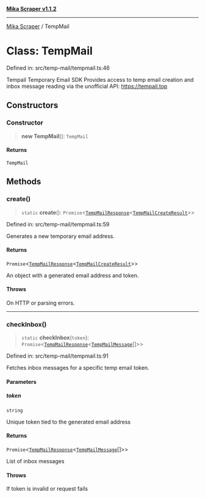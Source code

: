 [**Mika Scraper v1.1.2**](../README.md)

***

[Mika Scraper](../README.md) / TempMail

# Class: TempMail

Defined in: src/temp-mail/tempmail.ts:46

Tempail Temporary Email SDK
Provides access to temp email creation and inbox message reading
via the unofficial API: https://tempail.top

## Constructors

### Constructor

> **new TempMail**(): `TempMail`

#### Returns

`TempMail`

## Methods

### create()

> `static` **create**(): `Promise`\<[`TempMailResponse`](../interfaces/TempMailResponse.md)\<[`TempMailCreateResult`](../interfaces/TempMailCreateResult.md)\>\>

Defined in: src/temp-mail/tempmail.ts:59

Generates a new temporary email address.

#### Returns

`Promise`\<[`TempMailResponse`](../interfaces/TempMailResponse.md)\<[`TempMailCreateResult`](../interfaces/TempMailCreateResult.md)\>\>

An object with a generated email address and token.

#### Throws

On HTTP or parsing errors.

***

### checkInbox()

> `static` **checkInbox**(`token`): `Promise`\<[`TempMailResponse`](../interfaces/TempMailResponse.md)\<[`TempMailMessage`](../interfaces/TempMailMessage.md)[]\>\>

Defined in: src/temp-mail/tempmail.ts:91

Fetches inbox messages for a specific temp email token.

#### Parameters

##### token

`string`

Unique token tied to the generated email address

#### Returns

`Promise`\<[`TempMailResponse`](../interfaces/TempMailResponse.md)\<[`TempMailMessage`](../interfaces/TempMailMessage.md)[]\>\>

List of inbox messages

#### Throws

If token is invalid or request fails

